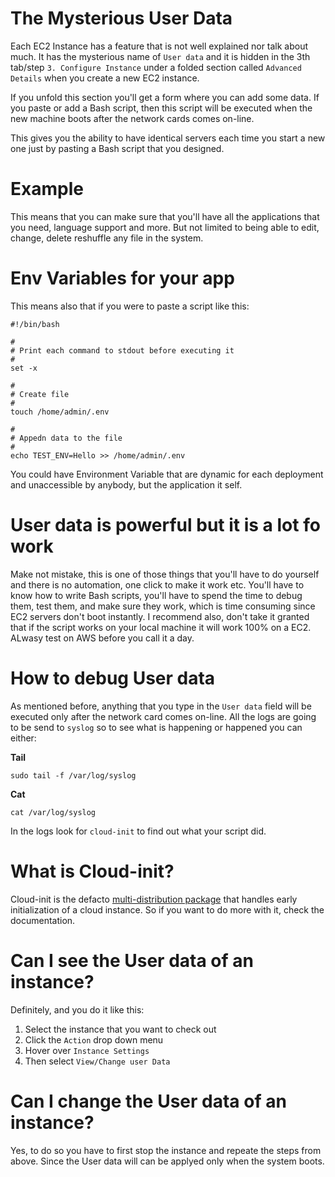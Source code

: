 # The Mysterious User Data

Each EC2 Instance has a feature that is not well explained nor talk about much. It has the mysterious name of `User data` and it is hidden in the 3th tab/step `3. Configure Instance` under a folded section called `Advanced Details` when you create a new EC2 instance.

If you unfold this section you'll get a form where you can add some data. If you paste or add a Bash script, then this script will be executed when the new machine boots after the network cards comes on-line.

This gives you the ability to have identical servers each time you start a new one just by pasting a Bash script that you designed.

# Example

This means that you can make sure that you'll have all the applications that you need, language support and more. But not limited to being able to edit, change, delete reshuffle any file in the system.

# Env Variables for your app

This means also that if you were to paste a script like this:

```
#!/bin/bash

#
# Print each command to stdout before executing it
#
set -x

#
# Create file
#
touch /home/admin/.env

#
# Appedn data to the file
#
echo TEST_ENV=Hello >> /home/admin/.env
```

You could have Environment Variable that are dynamic for each deployment and unaccessible by anybody, but the application it self.

# User data is powerful but it is a lot fo work

Make not mistake, this is one of those things that you'll have to do yourself and there is no automation, one click to make it work etc. You'll have to know how to write Bash scripts, you'll have to spend the time to debug them, test them, and make sure they work, which is time consuming since EC2 servers don't boot instantly. I recommend also, don't take it granted that if the script works on your local machine it will work 100% on a EC2. ALwasy test on AWS before you call it a day.

# How to debug User data

As mentioned before, anything that you type in the `User data` field will be executed only after the network card comes on-line. All the logs are going to be send to `syslog` so to see what is happening or happened you can either:

**Tail**

`sudo tail -f /var/log/syslog`

**Cat**

`cat /var/log/syslog`

In the logs look for `cloud-init` to find out what your script did.

# What is Cloud-init?

Cloud-init is the defacto [multi-distribution package](http://cloudinit.readthedocs.io/en/latest/index.html) that handles early initialization of a cloud instance. So if you want to do more with it, check the documentation.

# Can I see the User data of an instance?

Definitely, and you do it like this:

1. Select the instance that you want to check out
1. Click the `Action` drop down menu
1. Hover over `Instance Settings`
1. Then select `View/Change user Data`

# Can I change the User data of an instance?

Yes, to do so you have to first stop the instance and repeate the steps from above. Since the User data will can be applyed only when the system boots.
